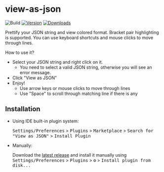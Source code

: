 # view-as-json

![Build](https://github.com/selcukguvel/view-as-json/workflows/Build/badge.svg)
[![Version](https://img.shields.io/jetbrains/plugin/v/16658-view-as-json.svg)](https://plugins.jetbrains.com/plugin/16658-view-as-json)
[![Downloads](https://img.shields.io/jetbrains/plugin/d/16658-view-as-json.svg)](https://plugins.jetbrains.com/plugin/16658-view-as-json)

<!-- Plugin description -->
Prettify your JSON string and view colored format. Bracket pair highlighting is supported. You can use 
keyboard shortcuts and mouse clicks to move through lines.

How to use it?
- Select your JSON string and right click on it.
    - You need to select a valid JSON string, otherwise you will see an error message.
- Click "View as JSON"
- Enjoy!
    - Use arrow keys or mouse clicks to move through lines
    - Use "Space" to scroll through matching line if there is any
<!-- Plugin description end -->

## Installation

- Using IDE built-in plugin system:
  
  <kbd>Settings/Preferences</kbd> > <kbd>Plugins</kbd> > <kbd>Marketplace</kbd> > <kbd>Search for "View as JSON"</kbd> >
  <kbd>Install Plugin</kbd>
  
- Manually:

  Download the [latest release](https://github.com/selcukguvel/view-as-json/releases/latest) and install it manually using
  <kbd>Settings/Preferences</kbd> > <kbd>Plugins</kbd> > <kbd>⚙️</kbd> > <kbd>Install plugin from disk...</kbd>